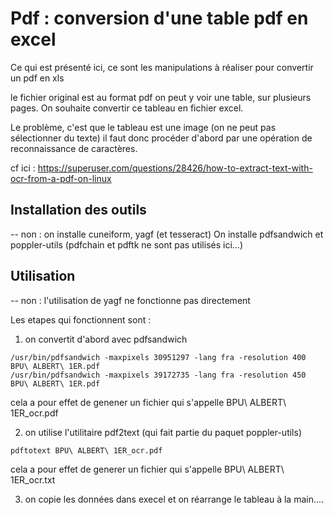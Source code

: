 # Pdf : conversion d'une table pdf en excel

Ce qui est présenté ici, ce sont les manipulations à réaliser pour convertir un pdf en xls

le fichier original est au format pdf
on peut y voir une table, sur plusieurs pages.
On souhaite convertir ce tableau en fichier excel.

Le problème, c'est que le tableau est une image
(on ne peut pas sélectionner du texte)
il faut donc procéder d'abord par une opération de reconnaissance de caractères.

cf ici : https://superuser.com/questions/28426/how-to-extract-text-with-ocr-from-a-pdf-on-linux

## Installation des outils
 -- non : on installe cuneiform, yagf (et tesseract)
On installe pdfsandwich et poppler-utils
(pdfchain et pdftk ne sont pas utilisés ici...)

## Utilisation

-- non : l'utilisation de yagf ne fonctionne pas directement

Les etapes qui fonctionnent sont :

1. on convertit d'abord avec pdfsandwich
```
/usr/bin/pdfsandwich -maxpixels 30951297 -lang fra -resolution 400 BPU\ ALBERT\ 1ER.pdf
/usr/bin/pdfsandwich -maxpixels 39172735 -lang fra -resolution 450 BPU\ ALBERT\ 1ER.pdf
```
cela a pour effet de genener un fichier qui s'appelle
BPU\ ALBERT\ 1ER_ocr.pdf

2. on utilise l'utilitaire pdf2text (qui fait partie du paquet poppler-utils)
```
pdftotext BPU\ ALBERT\ 1ER_ocr.pdf
```
cela a pour effet de generer un fichier qui s'appelle
BPU\ ALBERT\ 1ER_ocr.txt


3. on copie les données dans execel et on réarrange le tableau à la main....


